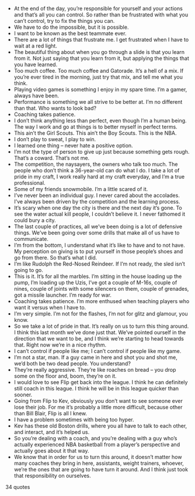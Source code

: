  - At the end of the day, you’re responsible for yourself and your actions and that’s all you can control. So rather than be frustrated with what you can’t control, try to fix the things you can.
 - We have to do the impossible, but it is possible.
 - I want to be known as the best teammate ever.
 - There are a lot of things that frustrate me. I get frustrated when I have to wait at a red light.
 - The beautiful thing about when you go through a slide is that you learn from it. Not just saying that you learn from it, but applying the things that you have learned.
 - Too much coffee. Too much coffee and Gatorade. It’s a hell of a mix. If you’re ever tired in the morning, just try that mix, and tell me what you think.
 - Playing video games is something I enjoy in my spare time. I’m a gamer, always have been.
 - Performance is something we all strive to be better at. I’m no different than that. Who wants to look bad?
 - Coaching takes patience.
 - I don’t think anything less than perfect, even though I’m a human being. The way I work and go at things is to better myself in perfect terms.
 - This ain’t the Girl Scouts. This ain’t the Boy Scouts. This is the NBA.
 - I don’t play to sweat, I play to win.
 - I learned one thing – never hate a positive option.
 - I’m not the type of person to give up just because something gets rough. That’s a coward. That’s not me.
 - The competition, the naysayers, the owners who talk too much. The people who don’t think a 36-year-old can do what I do. I take a lot of pride in my craft, I work really hard at my craft everyday, and I’m a true professional.
 - Some of my friends snowmobile. I’m a little scared of it.
 - I’ve never been an individual guy. I never cared about the accolades. I’ve always been driven by the competition and the learning process.
 - It’s scary when one day the city is there and the next day it’s gone. To see the water actual kill people, I couldn’t believe it. I never fathomed it could bury a city.
 - The last couple of practices, all we’ve been doing is a lot of defensive things. We’ve been going over some drills that make all of us have to communicate.
 - I’m from the bottom, I understand what it’s like to have and to not have. My perception on giving is to put yourself in those people’s shoes and go from there. So that’s what I did.
 - I’m like Rudolph the Red-Nosed Reindeer. If I’m not ready, the sled isn’t going to go.
 - This is it. It’s for all the marbles. I’m sitting in the house loading up the pump, I’m loading up the Uzis, I’ve got a couple of M-16s, couple of nines, couple of joints with some silencers on them, couple of grenades, got a missile launcher. I’m ready for war.
 - Coaching takes patience. I’m more enthused when teaching players who want it versus when I have to.
 - I’m very simple. I’m not for the flashes, I’m not for glitz and glamour, you know.
 - So we take a lot of pride in that. It’s really on us to turn this thing around. I think this last month we’ve done just that. We’ve pointed ourself in the direction that we want to be, and I think we’re starting to head towards that. Right now we’re in a nice rhythm.
 - I can’t control if people like me; I can’t control if people like my game.
 - I’m not a star, man. If a guy came in here and shot you and shot me, we’d both be two dead people. You understand?
 - They’re really aggressive. They’re like roaches on bread – you drop some on the floor and, boom, they’re on it.
 - I would love to see Flip get back into the league. I think he can definitely still coach in this league. I think he will be in this league quicker than sooner.
 - Going from Flip to Kev, obviously you don’t want to see someone ever lose their job. For me it’s probably a little more difficult, because other than Bill Blair, Flip is all I knew.
 - I have a problem sometimes with being too hyper.
 - Kev has these old Boston drills, where you all have to talk to each other, and interact, and it’s helped us.
 - So you’re dealing with a coach, and you’re dealing with a guy who’s actually experienced NBA basketball from a player’s perspective and actually goes about it that way.
 - We know that in order for us to turn this around, it doesn’t matter how many coaches they bring in here, assistants, weight trainers, whoever, we’re the ones that are going to have turn it around. And I think just took that responsibility on ourselves.

34 quotes